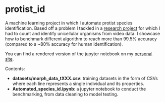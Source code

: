 # protist_id

A machine learning project in which I automate protist species identification.
Based off a problem I tackled in a [research project](https://doi.org/10.1098/rspb.2022.0543) for which I had to count and identify unicellular organisms from video data.
I showcase how to benchmark different algorithm to reach more than 99.5% accuracy (compared to a ~80% accuracy for human identification).

You can find a rendered version of the jupyter notebook on my [personal site](https://c-saade.github.io/projects/species_id/). 

Contents:
 - **datasets/morph_data_tXXX.csv**: training datasets in the form of CSVs where each line represents a single individual and its properties.
 - **Automated_species_id.ipynb**: a jupyter notebook to conduct the benchmarking, from data cleaning to model testing.

